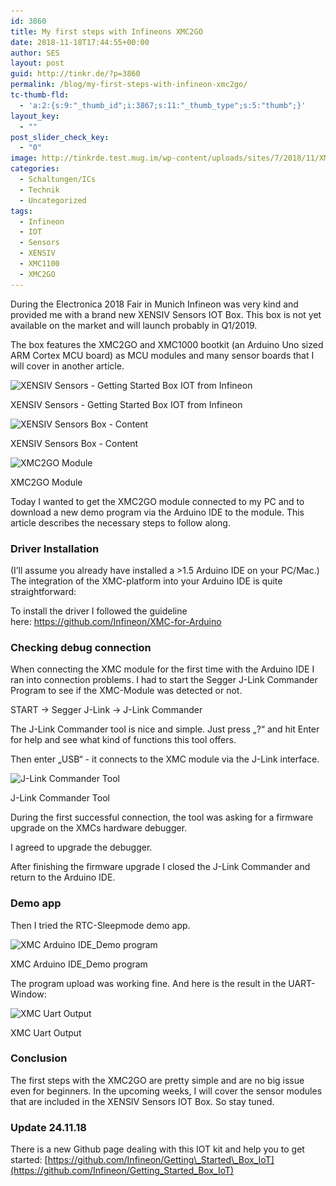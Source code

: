 ```yaml
---
id: 3860
title: My first steps with Infineons XMC2GO
date: 2018-11-18T17:44:55+00:00
author: SES
layout: post
guid: http://tinkr.de/?p=3860
permalink: /blog/my-first-steps-with-infineon-xmc2go/
tc-thumb-fld:
  - 'a:2:{s:9:"_thumb_id";i:3867;s:11:"_thumb_type";s:5:"thumb";}'
layout_key:
  - ""
post_slider_check_key:
  - "0"
image: http://tinkrde.test.mug.im/wp-content/uploads/sites/7/2018/11/XMC_03.jpg
categories:
  - Schaltungen/ICs
  - Technik
  - Uncategorized
tags:
  - Infineon
  - IOT
  - Sensors
  - XENSIV
  - XMC1100
  - XMC2GO
---
```

During the Electronica 2018 Fair in Munich Infineon was very kind and provided me with a brand new XENSIV Sensors IOT Box. This box is not yet available on the market and will launch probably in Q1/2019.

The box features the XMC2GO and XMC1000 bootkit (an Arduino Uno sized ARM Cortex MCU board) as MCU modules and many sensor boards that I will cover in another article.

<div id="attachment_3867" style="width: 810px" >
  <img aria-describedby="caption-attachment-3867" loading="lazy"  src="/assets/2018/11/XMC_03.jpg" alt="XENSIV Sensors - Getting Started Box IOT from Infineon"   srcset="/assets/2018/11/XMC_03.jpg 800w, /assets/2018/11/XMC_03-300x198.jpg 300w, /assets/2018/11/XMC_03-768x508.jpg 768w" sizes="(max-width: 800px) 100vw, 800px" />

  <p id="caption-attachment-3867" >
    XENSIV Sensors - Getting Started Box IOT from Infineon
  </p>
</div>

<div id="attachment_3865" style="width: 810px" >
  <img aria-describedby="caption-attachment-3865" loading="lazy"  src="/assets/2018/11/XMC_01.jpg" alt="XENSIV Sensors Box - Content"   srcset="/assets/2018/11/XMC_01.jpg 800w, /assets/2018/11/XMC_01-300x224.jpg 300w, /assets/2018/11/XMC_01-768x573.jpg 768w" sizes="(max-width: 800px) 100vw, 800px" />

  <p id="caption-attachment-3865" >
    XENSIV Sensors Box - Content
  </p>
</div>

<div id="attachment_3866" style="width: 810px" >
  <img aria-describedby="caption-attachment-3866" loading="lazy"  src="/assets/2018/11/XMC_02.jpg" alt="XMC2GO Module"   srcset="/assets/2018/11/XMC_02.jpg 800w, /assets/2018/11/XMC_02-300x225.jpg 300w, /assets/2018/11/XMC_02-768x576.jpg 768w" sizes="(max-width: 800px) 100vw, 800px" />

  <p id="caption-attachment-3866" >
    XMC2GO Module
  </p>
</div>

Today I wanted to get the XMC2GO module connected to my PC and to download a new demo program via the Arduino IDE to the module. This article describes the necessary steps to follow along.

### Driver Installation

(I&#8217;ll assume you already have installed a >1.5 Arduino IDE on your PC/Mac.)
The integration of the XMC-platform into your Arduino IDE is quite straightforward:

To install the driver I followed the guideline here: <https://github.com/Infineon/XMC-for-Arduino>

### Checking debug connection

When connecting the XMC module for the first time with the Arduino IDE I ran into connection problems. I had to start the Segger J-Link Commander Program to see if the XMC-Module was detected or not.

START -> Segger J-Link -> J-Link Commander

The J-Link Commander tool is nice and simple. Just press „?“ and hit Enter for help and see what kind of functions this tool offers.

Then enter „USB“ - it connects to the XMC module via the J-Link interface.

<div id="attachment_3861" style="width: 989px" >
  <img aria-describedby="caption-attachment-3861" loading="lazy"  src="/assets/2018/11/jlink.jpg" alt="J-Link Commander Tool"   srcset="/assets/2018/11/jlink.jpg 979w, /assets/2018/11/jlink-300x157.jpg 300w, /assets/2018/11/jlink-768x402.jpg 768w" sizes="(max-width: 979px) 100vw, 979px" />

  <p id="caption-attachment-3861" >
    J-Link Commander Tool
  </p>
</div>

During the first successful connection, the tool was asking for a firmware upgrade on the XMCs hardware debugger.

I agreed to upgrade the debugger.

After finishing the firmware upgrade I closed the J-Link Commander and return to the Arduino IDE.

### Demo app

Then I tried the RTC-Sleepmode demo app.

<div id="attachment_3862" style="width: 572px" >
  <img aria-describedby="caption-attachment-3862" loading="lazy"  src="/assets/2018/11/xmc_arduinoIDE_demo_program.jpg" alt="XMC Arduino IDE_Demo program"   srcset="/assets/2018/11/xmc_arduinoIDE_demo_program.jpg 562w, /assets/2018/11/xmc_arduinoIDE_demo_program-300x263.jpg 300w" sizes="(max-width: 562px) 100vw, 562px" />

  <p id="caption-attachment-3862" >
    XMC Arduino IDE_Demo program
  </p>
</div>

The program upload was working fine. And here is the result in the UART-Window:

<div id="attachment_3863" style="width: 478px" >
  <img aria-describedby="caption-attachment-3863" loading="lazy"  src="/assets/2018/11/xmc_uart.jpg" alt="XMC Uart Output"   srcset="/assets/2018/11/xmc_uart.jpg 468w, /assets/2018/11/xmc_uart-300x238.jpg 300w" sizes="(max-width: 468px) 100vw, 468px" />

  <p id="caption-attachment-3863" >
    XMC Uart Output
  </p>
</div>

### Conclusion

The first steps with the XMC2GO are pretty simple and are no big issue even for beginners.
In the upcoming weeks, I will cover the sensor modules that are included in the XENSIV Sensors IOT Box. So stay tuned.

### Update 24.11.18

There is a new Github page dealing with this IOT kit and help you to get started:
[https://github.com/Infineon/Getting\_Started\_Box_IoT](https://github.com/Infineon/Getting_Started_Box_IoT)
